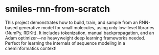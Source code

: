 # smiles-rnn-from-scratch
This project demonstrates how to build, train, and sample from an RNN-based generative model for small molecules, using only low-level libraries (NumPy, RDKit). It includes tokenization, manual backpropagation, and an Adam optimizer—no heavyweight deep learning frameworks needed. Perfect for learning the internals of sequence modeling in a cheminformatics context!
